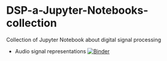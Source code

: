 # DSP-a-Jupyter-Notebooks-collection
Collection of Jupyter Notebook about digital signal processing

- Audio signal representations
[![Binder](https://mybinder.org/badge_logo.svg)](https://mybinder.org/v2/gh/liquen90/DSP-a-Jupyter-Notebooks-collection/master?filepath=audio_signal_representations.ipynb)

